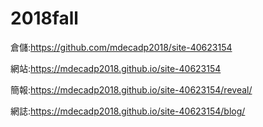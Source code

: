 # 2018fall
倉儲:https://github.com/mdecadp2018/site-40623154

網站:https://mdecadp2018.github.io/site-40623154

簡報:https://mdecadp2018.github.io/site-40623154/reveal/

網誌:https://mdecadp2018.github.io/site-40623154/blog/
